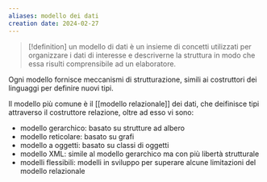 ```yaml
---
aliases: modello dei dati
creation date: 2024-02-27
---
```


>[!definition]
>un modello di dati è un insieme di concetti utilizzati per organizzare i dati di interesse e descriverne la struttura in modo che essa risulti comprensibile ad un elaboratore.

Ogni modello fornisce meccanismi di strutturazione, simili ai costruttori dei linguaggi per definire nuovi tipi.

Il modello più comune è il [[modello relazionale]] dei dati, che deifinisce tipi attraverso il costruttore relazione, oltre ad esso vi sono:
- modello gerarchico: basato su strutture ad albero
- modello reticolare: basato su grafi
- modello a oggetti: basato su classi di oggetti
- modello XML: simile al modello gerarchico ma con più libertà strutturale
- modelli flessibili: modelli in sviluppo per superare alcune limitazioni del modello relazionale